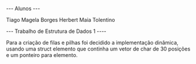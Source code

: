 --- Alunos ---

Tiago Magela Borges
Herbert Maia Tolentino

--- Trabalho de Estrutura de Dados 1 ----

Para a criação de filas e pilhas foi decidido a implementação dinâmica, usando uma struct elemento que continha um vetor de char de 30 posições e um ponteiro para elemento.